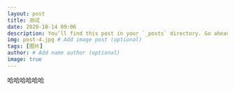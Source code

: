 ```yaml
---
layout: post
title: 测试
date: 2020-10-14 09:06
description: You’ll find this post in your `_posts` directory. Go ahead and edit it and re-build the site to see your changes.
img: post-4.jpg # Add image post (optional)
tags: [图片]
author: # Add name author (optional)
image: true
---
```

哈哈哈哈哈哈

